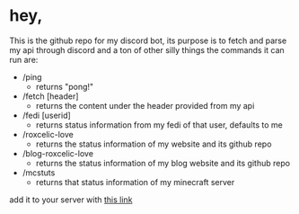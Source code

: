 # hey,

This is the github repo for my discord bot, its purpose is to fetch and parse my api through discord and a ton of other silly things
the commands it can run are:
- /ping
    - returns "pong!" 
- /fetch [header]
    - returns the content under the header provided from my api
- /fedi [userid]
    - returns status information from my fedi of that user, defaults to me
- /roxcelic-love
    - returns the status information of my website and its github repo
- /blog-roxcelic-love
    - returns the status information of my blog website and its github repo
- /mcstuts
    - returns that status information of my minecraft server

add it to your server with
[this link](https://discord.com/oauth2/authorize?client_id=1279900303914700810)
